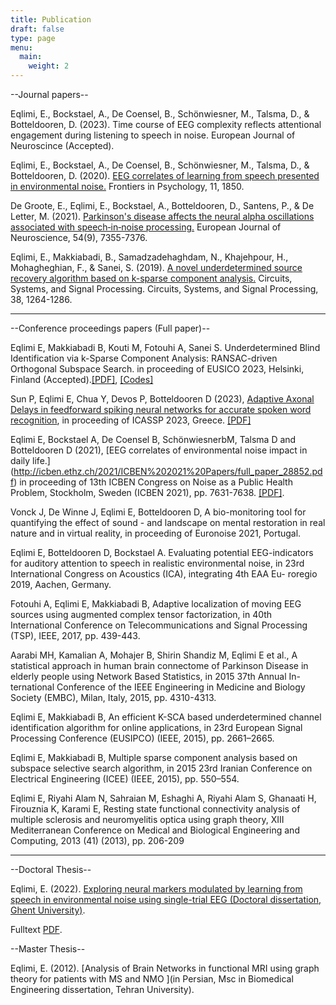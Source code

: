 ```yaml
---
title: Publication
draft: false
type: page
menu:
  main:
    weight: 2
---
```

--Journal papers--

Eqlimi, E., Bockstael, A., De Coensel, B., Schönwiesner, M., Talsma, D., & Botteldooren, D. (2023). Time course of EEG complexity reflects attentional engagement during listening to speech in noise. European Journal of Neuroscince (Accepted).

Eqlimi, E., Bockstael, A., De Coensel, B., Schönwiesner, M., Talsma, D., & Botteldooren, D. (2020). [EEG correlates of learning from speech presented in environmental noise.](https://www.frontiersin.org/articles/10.3389/fpsyg.2020.01850/full) Frontiers in Psychology, 11, 1850.

De Groote, E., Eqlimi, E., Bockstael, A., Botteldooren, D., Santens, P., & De Letter, M. (2021). [Parkinson's disease affects the neural alpha oscillations associated with speech‐in‐noise processing.](https://onlinelibrary.wiley.com/doi/abs/10.1111/ejn.15477) European Journal of Neuroscience, 54(9), 7355-7376.

Eqlimi, E., Makkiabadi, B., Samadzadehaghdam, N., Khajehpour, H., Mohagheghian, F., & Sanei, S. (2019). [A novel underdetermined source recovery algorithm based on k-sparse component analysis.](https://link.springer.com/article/10.1007/s00034-018-0910-9) Circuits, Systems, and Signal Processing</a>. Circuits, Systems, and Signal Processing, 38, 1264-1286.

---------------------------------------------------------------------------------------------
--Conference proceedings papers (Full paper)--

Eqlimi E, Makkiabadi B, Kouti M, Fotouhi A, Sanei S. Underdetermined Blind Identification via k-Sparse Component Analysis: RANSAC-driven Orthogonal Subspace Search. in proceeding of EUSICO 2023, Helsinki, Finland (Accepted).[[PDF]](https://arxiv.org/abs/2008.03739), [[Codes]](https://github.com/EhsanEqlimi/k-SCA-UBI-Eusipco2023)

Sun P, Eqlimi E, Chua Y, Devos P, Botteldooren D (2023), [Adaptive Axonal Delays in feedforward spiking neural
networks for accurate spoken word recognition](https://ieeexplore.ieee.org/abstract/document/10094768?casa_token=0t6S5xo06UEAAAAA:KnC6UCXAnRo3gu6SSvPqx5MaRHSOG6M9-jvksSVh3DkxuNMdBZp5dH-OTMElXZem2hqXg5qsGw), in proceeding of ICASSP 2023, Greece. [[PDF]](https://arxiv.org/abs/2302.08607)

Eqlimi E, Bockstael A, De Coensel B, SchönwiesnerbM, Talsma D and Botteldooren D (2021), [EEG correlates of environmental noise impact in daily life.] (http://icben.ethz.ch/2021/ICBEN%202021%20Papers/full_paper_28852.pdf) in proceeding of 13th ICBEN Congress on Noise as a Public Health
Problem, Stockholm, Sweden (ICBEN 2021), pp. 7631-7638. [[PDF]](https://www.researchgate.net/publication/355152409_EEG_correlates_of_environmental_noise_impact_in_daily_life).

Vonck J, De Winne J, Eqlimi E, Botteldooren D, A bio-monitoring tool for quantifying the effect of sound -
and landscape on mental restoration in real nature and in virtual reality, in proceeding of Euronoise 2021,
Portugal.

Eqlimi E, Botteldooren D, Bockstael A. Evaluating potential EEG-indicators for auditory attention to speech
in realistic environmental noise, in 23rd International Congress on Acoustics (ICA), integrating 4th EAA Eu-
roregio 2019, Aachen, Germany.

Fotouhi A, Eqlimi E, Makkiabadi B, Adaptive localization of moving EEG sources using augmented complex
tensor factorization, in 40th International Conference on Telecommunications and Signal Processing (TSP),
IEEE, 2017, pp. 439-443.

Aarabi MH, Kamalian A, Mohajer B, Shirin Shandiz M, Eqlimi E et al., A statistical approach in human brain
connectome of Parkinson Disease in elderly people using Network Based Statistics, in 2015 37th Annual In-
ternational Conference of the IEEE Engineering in Medicine and Biology Society (EMBC), Milan, Italy, 2015,
pp. 4310-4313.

Eqlimi E, Makkiabadi B, An efficient K-SCA based underdetermined channel identification algorithm for online
applications, in 23rd European Signal Processing Conference (EUSIPCO) (IEEE, 2015), pp. 2661–2665.

Eqlimi E, Makkiabadi B, Multiple sparse component analysis based on subspace selective search algorithm,
in 2015 23rd Iranian Conference on Electrical Engineering (ICEE) (IEEE, 2015), pp. 550–554.

Eqlimi E, Riyahi Alam N, Sahraian M, Eshaghi A, Riyahi Alam S, Ghanaati H, Firouznia K, Karami E, Resting
state functional connectivity analysis of multiple sclerosis and neuromyelitis optica using graph theory, XIII
Mediterranean Conference on Medical and Biological Engineering and Computing, 2013 (41) (2013), pp.
206-209


---------------------------------------------------------------------------------------------
--Doctoral Thesis--

Eqlimi, E. (2022). [Exploring neural markers modulated by learning from speech in environmental noise using single-trial EEG (Doctoral dissertation, Ghent University)](https://biblio.ugent.be/publication/01GJ5HTSJYBWAG656CTYKSG7A4).

Fulltext [PDF](https://www.researchgate.net/publication/365565540_Exploring_neural_markers_modulated_by_learning_from_speech_in_environmental_noise_using_single-trial_EEG).

--Master Thesis--

Eqlimi, E. (2012). [Analysis of Brain Networks in functional MRI using graph theory for patients with MS and NMO ](in Persian, Msc in Biomedical Engineering dissertation, Tehran University).
